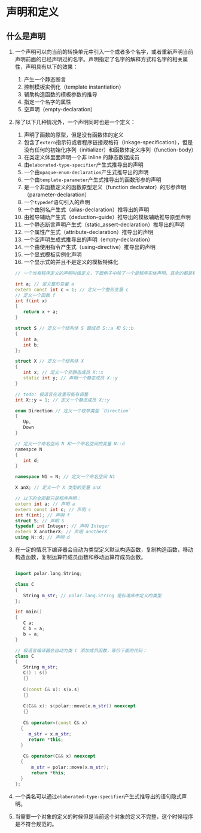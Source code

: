 # 声明和定义

## 什么是声明

1. 一个声明可以向当前的转换单元中引入一个或者多个名字，或者重新声明当前声明前面的已经声明过的名字。声明指定了名字的解释方式和名字的相关属性，声明具有以下的效果：
	1. 产生一个静态断言
	2. 控制模板实例化（template instantiation）
	3. 辅助构造函数的模板参数的推导
	4. 指定一个名字的属性
	5. 空声明（empty-declaration）
2. 除了以下几种情况外，一个声明同时也是一个定义：
	1. 声明了函数的原型，但是没有函数体的定义
	2. 包含了`extern`指示符或者程序链接规格符（inkage-specification），但是没有任何的初始化序列（initializer）和函数体定义序列（function-body）
	3. 在类定义体里面声明一个非 inline 的静态数据成员
	4. 由`elaborated-type-specifier`产生式推导出的声明
	5. 一个由`opaque-enum-declaration`产生式推导出的声明
	6. 一个由`template-parameter`产生式推导出的函数形参的声明
	7. 是一个非函数定义的函数原型定义（function declarator）的形参声明（parameter-declaration）
	8. 一个`typedef`语句引入的声明
	9. 一个由别名产生式（alias-declaration）推导出的声明
	10. 由推导辅助产生式（deduction-guide）推导出的模板辅助推导原型声明
	11. 一个静态断言声明产生式（static_assert-declaration）推导出的声明
	12. 一个属性产生式（attribute-declaration）推导出的声明
	13. 一个空声明生成式推导出的声明（empty-declaration）
	14. 一个由使用指令产生式（using-directive）推导出的声明
	15. 一个显式模板实例化声明
	16. 一个显示式的并且不是定义的模板特殊化
	
	```cpp
	// 一个当有程序定义的声明叫做定义，下面例子中除了一个是程序实体声明，其余的都是程序定义：
	
	int a; // 定义整形变量 a
	extern const int c = 1; // 定义一个整形变量 c
	// 定义一个函数 f
	int f(int x)
	{
	   return x + a;
	}
	
	struct S // 定义一个结构体 S 跟成员 S::a 和 S::b
	{
	   int a;
	   int b;
	};
	
	struct X // 定义一个结构体 X
	{
	   int x; // 定义一个非静态成员 X::x
	   static int y; // 声明一个静态成员 X::y
	}
	
	// todo: 极语言在这里可能有调整
	int X::y = 1; // 定义一个静态成员 X::y
	
	enum Direction // 定义一个枚举类型 `Direction`
	{
	   Up,
	   Down
	}
	
	// 定义一个命名空间 N 和一个命名空间的变量 N::d
	namespce N
	{
	   int d;
	}
	
	namespace N1 = N; // 定义一个命名空间 N1
	
	X anX; // 定义一个 X 类型的变量 anX
	
	// 以下的全部都只是程序声明：
	extern int a; // 声明 a
	extern const int c; // 声明 c
	int f(int); // 声明 f
	struct S; // 声明 S
	typedef int Integer; // 声明 Integer
	extern X anotherX; // 声明 anotherX
	using N::d; // 声明 d
	```
3. 在一定的情况下编译器会自动为类型定义默认构造函数，复制构造函数，移动构造函数，复制运算符成员函数和移动运算符成员函数。

	```cpp
	
	import polar.lang.String;
	
	class C
	{
	   String m_str; // polar.lang.String 是标准库中定义的类型
	};
	
	int main()
	{
	   C a;
	   C b = a;
	   b = a;
	}
	
	// 极语言编译器会自动为类 C 添加成员函数，等价下面的代码：
	class C
	{
	   String m_str;
	   C() : s()
	   {}
	   
	   C(const C& x): s(x.s)
	   {}
	   
	   C(C&& x): s(polar::move(x.m_str)) noexcept
	   {}
	   
	   C& operator=(const C& x)
      {
         m_str = x.m_str;
         return *this;
      }
	   
	   C& operator(C&& x) noexcept
      {
          m_str = polar::move(x.m_str);
          return *this;
      }
	};
	```
4. 一个类名可以通过`elaborated-type-specifier`产生式推导出的语句隐式声明。
5. 当需要一个对象的定义的时候但是当前这个对象的定义不完整，这个时候程序是不符合规范的。

